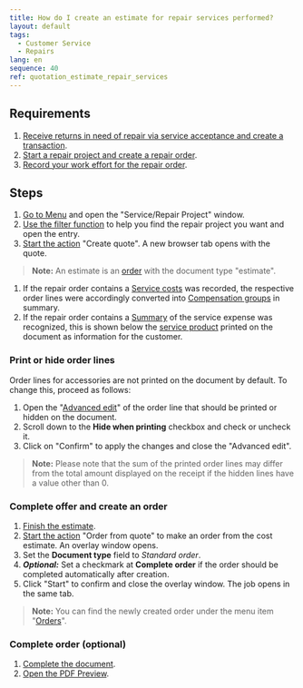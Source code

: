 ```yaml
---
title: How do I create an estimate for repair services performed?
layout: default
tags:
  - Customer Service
  - Repairs
lang: en
sequence: 40
ref: quotation_estimate_repair_services
---
```


## Requirements
1. [Receive returns in need of repair via service acceptance and create a transaction](Service_repair_customer_return).
2. [Start a repair project and create a repair order](Service_repair_project_start).
3. [Record your work effort for the repair order](Manufacturing_order_record_work).

## Steps

1. [Go to Menu](Menu) and open the "Service/Repair Project" window.
2. [Use the filter function](Filtering_function) to help you find the repair project you want and open the entry.
3. [Start the action](StartAction#actions-menu) "Create quote". A new browser tab opens with the quote.
>**Note:** An estimate is an [order](SalesOrder_recording) with the document type "estimate".

1. If the repair order contains a <a href="Manufacturing_order_record_work#service-expenses" title="Record service expenses for repair orders">Service costs</a> was recorded, the respective order lines were accordingly converted into [Compensation groups](Create_manual_compensation_groups) in summary.
1. If the repair order contains a <a href="Manufacturing_order_record_work#service-expenses" title="Record service expenses for repair orders">Summary</a> of the service expense was recognized, this is shown below the [service product](Add_service_product) printed on the document as information for the customer.

### Print or hide order lines
Order lines for accessories are not printed on the document by default. To change this, proceed as follows:
1. Open the "[Advanced edit](Open_AdvancedEditTab)" of the order line that should be printed or hidden on the document.
2. Scroll down to the **Hide when printing** checkbox and check or uncheck it.
3. Click on "Confirm" to apply the changes and close the "Advanced edit".
>**Note:** Please note that the sum of the printed order lines may differ from the total amount displayed on the receipt if the hidden lines have a value other than 0.

### Complete offer and create an order
1. [Finish the estimate](DocumentProcessingComplete).
2. [Start the action](StartAction#actions-menu) "Order from quote" to make an order from the cost estimate. An overlay window opens.
3. Set the **Document type** field to *Standard order*.
4. ***Optional:*** Set a checkmark at **Complete order** if the order should be completed automatically after creation.
5. Click "Start" to confirm and close the overlay window. The job opens in the same tab.
>**Note:** You can find the newly created order under the menu item "[Orders](menu)".

### Complete order (optional)
1. [Complete the document](DocumentProcessingComplete).
2. [Open the PDF Preview](PrintPreview).
